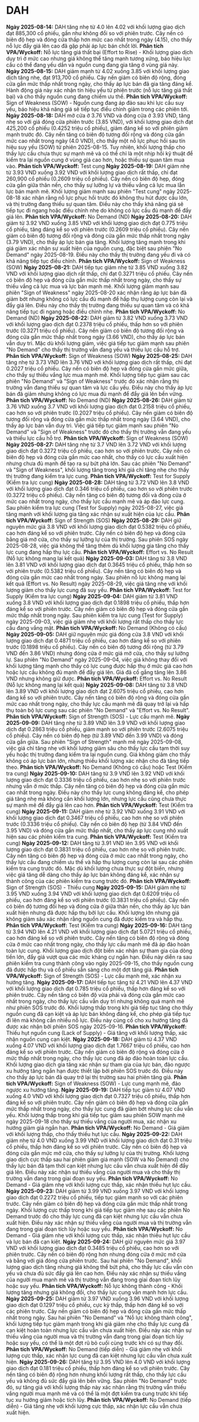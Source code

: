 # DAH

**Ngày 2025-08-14:** DAH tăng nhẹ từ 4.0 lên 4.02 với khối lượng giao dịch đạt 885,300 cổ phiếu, gần như không đổi so với phiên trước. Cây nến có biên độ hẹp và đóng cửa thấp hơn mức cao nhất trong ngày (4.15), cho thấy nỗ lực đẩy giá lên cao đã gặp phải áp lực bán chốt lời. **Phân tích VPA/Wyckoff:** Nỗ lực tăng giá thất bại (Effort to Rise) - Khối lượng giao dịch duy trì ở mức cao nhưng giá không thể tăng mạnh tương xứng, báo hiệu lực cầu có thể đang yếu dần và nguồn cung đang gia tăng ở vùng giá này.
**Ngày 2025-08-15:** DAH giảm mạnh từ 4.02 xuống 3.85 với khối lượng giao dịch tăng nhẹ, đạt 913,700 cổ phiếu. Cây nến giảm có biên độ rộng, đóng cửa gần mức thấp nhất trong ngày, cho thấy áp lực bán đã gia tăng đáng kể. Hành động giá này xác nhận tín hiệu yếu từ phiên trước (nỗ lực tăng giá thất bại) và cho thấy nguồn cung đang chiếm ưu thế. **Phân tích VPA/Wyckoff:** Sign of Weakness (SOW) - Nguồn cung đang áp đảo sau khi lực cầu suy yếu, báo hiệu khả năng giá sẽ tiếp tục điều chỉnh giảm trong các phiên tới.
**Ngày 2025-08-18:** DAH mở cửa ở 3.76 VND và đóng cửa ở 3.93 VND, tăng nhẹ so với giá đóng cửa phiên trước (3.85 VND), với khối lượng giao dịch đạt 425,200 cổ phiếu (0.4252 triệu cổ phiếu), giảm đáng kể so với phiên giảm mạnh trước đó. Cây nến tăng có biên độ tương đối rộng và đóng cửa gần mức cao nhất trong ngày (4.0 VND), cho thấy một nỗ lực phục hồi sau tín hiệu suy yếu (SOW) từ phiên 2025-08-15. Tuy nhiên, khối lượng thấp cho thấy lực cầu chưa thực sự mạnh mẽ và có thể chỉ là một nhịp hồi kỹ thuật để kiểm tra lại nguồn cung ở vùng giá cao hơn, hoặc thiếu sự quan tâm mua vào. **Phân tích VPA/Wyckoff:** Test cung
**Ngày 2025-08-19:** DAH giảm nhẹ từ 3.93 VND xuống 3.92 VND với khối lượng giao dịch rất thấp, chỉ đạt 260,900 cổ phiếu (0.2609 triệu cổ phiếu). Cây nến có biên độ hẹp, đóng cửa gần giữa thân nến, cho thấy sự lưỡng lự và thiếu vắng cả lực mua lẫn lực bán mạnh mẽ. Khối lượng giảm mạnh sau phiên "Test cung" ngày 2025-08-18 xác nhận rằng nỗ lực phục hồi trước đó không thu hút được cầu lớn, và thị trường đang thiếu sự quan tâm. Điều này cho thấy khả năng giá sẽ tiếp tục đi ngang hoặc điều chỉnh nhẹ do không có lực cầu đủ mạnh để đẩy giá lên. **Phân tích VPA/Wyckoff:** No Demand (ND)
**Ngày 2025-08-20:** DAH giảm từ 3.92 VND xuống 3.85 VND với khối lượng giao dịch đạt 0.775 triệu cổ phiếu, tăng đáng kể so với phiên trước (0.2609 triệu cổ phiếu). Cây nến giảm có biên độ tương đối rộng và đóng cửa gần mức thấp nhất trong ngày (3.79 VND), cho thấy áp lực bán gia tăng. Khối lượng tăng mạnh trong khi giá giảm xác nhận sự xuất hiện của nguồn cung, đặc biệt sau phiên "No Demand" ngày 2025-08-19. Điều này cho thấy thị trường đang yếu đi và có khả năng tiếp tục điều chỉnh. **Phân tích VPA/Wyckoff:** Sign of Weakness (SOW)
**Ngày 2025-08-21:** DAH tiếp tục giảm nhẹ từ 3.85 VND xuống 3.82 VND với khối lượng giao dịch rất thấp, chỉ đạt 0.3271 triệu cổ phiếu. Cây nến có biên độ hẹp và đóng cửa gần mức thấp nhất trong ngày, cho thấy sự thiếu vắng cả lực mua và lực bán mạnh mẽ. Khối lượng giảm mạnh sau phiên "Sign of Weakness" ngày 2025-08-20 xác nhận rằng áp lực bán đã giảm bớt nhưng không có lực cầu đủ mạnh để hấp thụ lượng cung còn lại và đẩy giá lên. Điều này cho thấy thị trường đang thiếu sự quan tâm và có khả năng tiếp tục đi ngang hoặc điều chỉnh nhẹ. **Phân tích VPA/Wyckoff:** No Demand (ND)
**Ngày 2025-08-22:** DAH giảm từ 3.82 VND xuống 3.73 VND với khối lượng giao dịch đạt 0.2378 triệu cổ phiếu, thấp hơn so với phiên trước (0.3271 triệu cổ phiếu). Cây nến giảm có biên độ tương đối rộng và đóng cửa gần mức thấp nhất trong ngày (3.66 VND), cho thấy áp lực bán vẫn duy trì. Mặc dù khối lượng giảm, việc giá tiếp tục giảm mạnh sau phiên "No Demand" cho thấy thị trường vẫn đang yếu và thiếu lực cầu hỗ trợ. **Phân tích VPA/Wyckoff:** Sign of Weakness (SOW)
**Ngày 2025-08-25:** DAH tăng nhẹ từ 3.73 VND lên 3.76 VND với khối lượng giao dịch rất thấp, chỉ đạt 0.2027 triệu cổ phiếu. Cây nến có biên độ hẹp và đóng cửa gần mức giữa, cho thấy sự thiếu vắng lực mua mạnh mẽ. Khối lượng tiếp tục giảm sau các phiên "No Demand" và "Sign of Weakness" trước đó xác nhận rằng thị trường vẫn đang thiếu sự quan tâm và lực cầu yếu. Điều này cho thấy áp lực bán đã giảm nhưng không có lực mua đủ mạnh để đẩy giá lên bền vững. **Phân tích VPA/Wyckoff:** No Demand (ND)
**Ngày 2025-08-26:** DAH giảm từ 3.76 VND xuống 3.7 VND với khối lượng giao dịch đạt 0.2158 triệu cổ phiếu, cao hơn so với phiên trước (0.2027 triệu cổ phiếu). Cây nến giảm có biên độ tương đối rộng và đóng cửa gần mức thấp nhất trong ngày (3.64 VND), cho thấy áp lực bán vẫn duy trì. Việc giá tiếp tục giảm mạnh sau phiên "No Demand" và "Sign of Weakness" trước đó cho thấy thị trường vẫn đang yếu và thiếu lực cầu hỗ trợ. **Phân tích VPA/Wyckoff:** Sign of Weakness (SOW)
**Ngày 2025-08-27:** DAH tăng nhẹ từ 3.7 VND lên 3.72 VND với khối lượng giao dịch đạt 0.3272 triệu cổ phiếu, cao hơn so với phiên trước. Cây nến có biên độ hẹp và đóng cửa gần mức cao nhất, cho thấy có lực cầu xuất hiện nhưng chưa đủ mạnh để tạo ra sự bứt phá lớn. Sau các phiên "No Demand" và "Sign of Weakness", khối lượng tăng trong khi giá chỉ tăng nhẹ cho thấy thị trường đang kiểm tra lực cung. **Phân tích VPA/Wyckoff:** Test for Supply (Kiểm tra lực cung)
**Ngày 2025-08-28:** DAH tăng từ 3.72 VND lên 3.8 VND với khối lượng giao dịch đạt 0.346 triệu cổ phiếu, cao hơn so với phiên trước (0.3272 triệu cổ phiếu). Cây nến tăng có biên độ tương đối và đóng cửa ở mức cao nhất trong ngày, cho thấy lực cầu mạnh mẽ và áp đảo lực cung. Sau phiên kiểm tra lực cung (Test for Supply) ngày 2025-08-27, việc giá tăng mạnh với khối lượng gia tăng xác nhận sự xuất hiện của lực cầu. **Phân tích VPA/Wyckoff:** Sign of Strength (SOS)
**Ngày 2025-08-29:** DAH giữ nguyên mức giá 3.8 VND với khối lượng giao dịch đạt 0.5382 triệu cổ phiếu, cao hơn đáng kể so với phiên trước. Cây nến có biên độ hẹp và đóng cửa bằng giá mở cửa, cho thấy sự lưỡng lự của thị trường. Sau phiên SOS ngày 2025-08-28, việc giá không thể tăng thêm dù khối lượng gia tăng cho thấy lực cung đang hấp thụ lực cầu. **Phân tích VPA/Wyckoff:** Effort vs. No Result (Nỗ lực không mang lại kết quả)
**Ngày 2025-09-03:** DAH tăng từ 3.8 VND lên 3.81 VND với khối lượng giao dịch đạt 0.3645 triệu cổ phiếu, thấp hơn so với phiên trước (0.5382 triệu cổ phiếu). Cây nến tăng có biên độ hẹp và đóng cửa gần mức cao nhất trong ngày. Sau phiên nỗ lực không mang lại kết quả (Effort vs. No Result) ngày 2025-08-29, việc giá tăng nhẹ với khối lượng giảm cho thấy lực cung đã suy yếu. **Phân tích VPA/Wyckoff:** Test for Supply (Kiểm tra lực cung)
**Ngày 2025-09-04:** DAH giảm từ 3.81 VND xuống 3.8 VND với khối lượng giao dịch đạt 0.1898 triệu cổ phiếu, thấp hơn đáng kể so với phiên trước. Cây nến giảm có biên độ hẹp và đóng cửa gần mức thấp nhất trong ngày. Sau phiên kiểm tra lực cung (Test for Supply) ngày 2025-09-03, việc giá giảm nhẹ với khối lượng rất thấp cho thấy lực cầu đang vắng mặt. **Phân tích VPA/Wyckoff:** No Demand (Không có cầu)
**Ngày 2025-09-05:** DAH giữ nguyên mức giá đóng cửa 3.8 VND với khối lượng giao dịch đạt 0.4871 triệu cổ phiếu, cao hơn đáng kể so với phiên trước (0.1898 triệu cổ phiếu). Cây nến có biên độ tương đối rộng (từ 3.79 VND đến 3.86 VND) nhưng đóng cửa ở mức giá mở cửa, cho thấy sự lưỡng lự. Sau phiên "No Demand" ngày 2025-09-04, việc giá không thay đổi với khối lượng tăng mạnh cho thấy có lực cung được hấp thụ ở mức giá cao hơn hoặc lực cầu không đủ mạnh để đẩy giá lên. Giá đã cố gắng tăng lên 3.86 VND nhưng không giữ được. **Phân tích VPA/Wyckoff:** Effort vs. No Result (Nỗ lực không mang lại kết quả)
**Ngày 2025-09-08:** DAH tăng từ 3.8 VND lên 3.89 VND với khối lượng giao dịch đạt 2.6075 triệu cổ phiếu, cao hơn đáng kể so với phiên trước. Cây nến tăng có biên độ rộng và đóng cửa gần mức cao nhất trong ngày, cho thấy lực cầu mạnh mẽ đã quay trở lại và hấp thụ toàn bộ lực cung sau các phiên "No Demand" và "Effort vs. No Result". **Phân tích VPA/Wyckoff:** Sign of Strength (SOS) - Lực cầu mạnh mẽ.
**Ngày 2025-09-09:** DAH tăng nhẹ từ 3.89 VND lên 3.9 VND với khối lượng giao dịch đạt 0.2863 triệu cổ phiếu, giảm mạnh so với phiên trước (2.6075 triệu cổ phiếu). Cây nến có biên độ hẹp (từ 3.89 VND đến 3.99 VND) và đóng cửa gần giữa. Sau phiên "Sign of Strength" mạnh mẽ ngày 2025-09-08, việc giá chỉ tăng nhẹ với khối lượng giảm sâu cho thấy lực cầu tạm thời suy yếu hoặc thị trường đang kiểm tra lại nguồn cung. Giá không giảm cho thấy không có áp lực bán lớn, nhưng thiếu khối lượng xác nhận cho đà tăng tiếp theo. **Phân tích VPA/Wyckoff:** No Demand (Không có cầu) hoặc Test (Kiểm tra cung)
**Ngày 2025-09-10:** DAH tăng từ 3.9 VND lên 3.92 VND với khối lượng giao dịch đạt 0.3336 triệu cổ phiếu, cao hơn nhẹ so với phiên trước nhưng vẫn ở mức thấp. Cây nến tăng có biên độ hẹp và đóng cửa gần mức cao nhất trong ngày. Điều này cho thấy lực cung không đáng kể, cho phép giá tăng nhẹ mà không cần khối lượng lớn, nhưng lực cầu cũng chưa thực sự mạnh mẽ để đẩy giá lên cao hơn. **Phân tích VPA/Wyckoff:** Test (Kiểm tra cung)
**Ngày 2025-09-11:** DAH giảm nhẹ từ 3.92 VND xuống 3.91 VND với khối lượng giao dịch đạt 0.3467 triệu cổ phiếu, cao hơn nhẹ so với phiên trước (0.3336 triệu cổ phiếu). Cây nến có biên độ hẹp (từ 3.84 VND đến 3.95 VND) và đóng cửa gần mức thấp nhất, cho thấy áp lực cung nhỏ xuất hiện sau các phiên kiểm tra cung. **Phân tích VPA/Wyckoff:** Test (Kiểm tra cung)
**Ngày 2025-09-12:** DAH tăng từ 3.91 VND lên 3.95 VND với khối lượng giao dịch đạt 0.3831 triệu cổ phiếu, cao hơn nhẹ so với phiên trước. Cây nến tăng có biên độ hẹp và đóng cửa ở mức cao nhất trong ngày, cho thấy lực cầu đang chiếm ưu thế và hấp thụ lượng cung còn lại sau các phiên kiểm tra cung trước đó. Mặc dù khối lượng chưa thực sự đột biến, nhưng việc giá tăng dễ dàng cho thấy áp lực bán không đáng kể, xác nhận sự thành công của các phiên kiểm tra cung trước đó. **Phân tích VPA/Wyckoff:** Sign of Strength (SOS) - Thiếu cung
**Ngày 2025-09-15:** DAH giảm nhẹ từ 3.95 VND xuống 3.94 VND với khối lượng giao dịch đạt 0.6209 triệu cổ phiếu, cao hơn đáng kể so với phiên trước (0.3831 triệu cổ phiếu). Cây nến có biên độ tương đối hẹp và đóng cửa ở giữa thân nến, cho thấy áp lực bán xuất hiện nhưng đã được hấp thụ bởi lực cầu. Khối lượng lớn nhưng giá không giảm sâu xác nhận rằng nguồn cung đã được kiểm tra và hấp thụ. **Phân tích VPA/Wyckoff:** Test (Kiểm tra cung)
**Ngày 2025-09-16:** DAH tăng từ 3.94 VND lên 4.21 VND với khối lượng giao dịch đạt 5.0721 triệu cổ phiếu, cao hơn đáng kể so với phiên trước. Cây nến tăng có biên độ rộng và đóng cửa ở mức cao nhất trong ngày, cho thấy lực cầu mạnh mẽ đã áp đảo hoàn toàn lực cung. Khối lượng giao dịch đột biến xác nhận sự tham gia của dòng tiền lớn, đẩy giá vượt qua các mức kháng cự ngắn hạn. Điều này diễn ra sau phiên kiểm tra cung thành công vào ngày 2025-09-15, cho thấy nguồn cung đã được hấp thụ và cổ phiếu sẵn sàng cho một đợt tăng giá. **Phân tích VPA/Wyckoff:** Sign of Strength (SOS) - Lực cầu mạnh mẽ, xác nhận xu hướng tăng.
**Ngày 2025-09-17:** DAH tiếp tục tăng từ 4.21 VND lên 4.37 VND với khối lượng giao dịch đạt 0.785 triệu cổ phiếu, thấp hơn đáng kể so với phiên trước. Cây nến tăng có biên độ vừa phải và đóng cửa gần mức cao nhất trong ngày, cho thấy lực cầu vẫn duy trì nhưng không quá mạnh mẽ như phiên SOS trước đó. Khối lượng thấp trong khi giá tiếp tục tăng cho thấy nguồn cung đã cạn kiệt và áp lực bán không đáng kể, cho phép giá tiếp tục đi lên mà không cần nhiều nỗ lực. Điều này củng cố cho xu hướng tăng đã được xác nhận bởi phiên SOS ngày 2025-09-16. **Phân tích VPA/Wyckoff:** Thiếu hụt nguồn cung (Lack of Supply) - Giá tăng với khối lượng thấp, xác nhận nguồn cung cạn kiệt.
**Ngày 2025-09-18:** DAH giảm từ 4.37 VND xuống 4.07 VND với khối lượng giao dịch đạt 1.7667 triệu cổ phiếu, cao hơn đáng kể so với phiên trước. Cây nến giảm có biên độ rộng và đóng cửa ở mức thấp nhất trong ngày, cho thấy lực cung đã áp đảo hoàn toàn lực cầu. Khối lượng giao dịch gia tăng xác nhận sự tham gia của lực bán, đảo ngược xu hướng tăng ngắn hạn được thiết lập bởi phiên SOS trước đó. Điều này cho thấy áp lực bán đã quay trở lại thị trường sau hai phiên tăng giá. **Phân tích VPA/Wyckoff:** Sign of Weakness (SOW) - Lực cung mạnh mẽ, đảo ngược xu hướng tăng.
**Ngày 2025-09-19:** DAH tiếp tục giảm từ 4.07 VND xuống 4.0 VND với khối lượng giao dịch đạt 0.7327 triệu cổ phiếu, thấp hơn đáng kể so với phiên trước. Cây nến giảm có biên độ hẹp và đóng cửa gần mức thấp nhất trong ngày, cho thấy lực cung đã giảm bớt nhưng lực cầu vẫn yếu. Khối lượng thấp trong khi giá tiếp tục giảm sau phiên SOW mạnh mẽ ngày 2025-09-18 cho thấy sự thiếu vắng của người mua, xác nhận xu hướng giảm giá ngắn hạn. **Phân tích VPA/Wyckoff:** No Demand - Giá giảm với khối lượng thấp, cho thấy thiếu hụt lực cầu.
**Ngày 2025-09-22:** DAH giảm nhẹ từ 4.0 VND xuống 3.99 VND với khối lượng giao dịch đạt 0.31 triệu cổ phiếu, thấp hơn đáng kể so với phiên trước. Cây nến có biên độ hẹp và đóng cửa gần mức mở cửa, cho thấy sự lưỡng lự của thị trường. Khối lượng giao dịch cực thấp sau hai phiên giảm giá mạnh (SOW và No Demand) cho thấy lực bán đã tạm thời cạn kiệt nhưng lực cầu vẫn chưa xuất hiện để đẩy giá lên. Điều này xác nhận sự thiếu vắng của người mua và cho thấy thị trường vẫn đang trong giai đoạn suy yếu. **Phân tích VPA/Wyckoff:** No Demand - Giá giảm nhẹ với khối lượng cực thấp, xác nhận thiếu hụt lực cầu.
**Ngày 2025-09-23:** DAH giảm từ 3.99 VND xuống 3.97 VND với khối lượng giao dịch đạt 0.2272 triệu cổ phiếu, tiếp tục giảm mạnh so với các phiên trước. Cây nến giảm có biên độ hẹp và đóng cửa gần mức thấp nhất trong ngày. Khối lượng cực thấp trong khi giá tiếp tục giảm nhẹ sau các phiên No Demand trước đó cho thấy lực cung đã cạn kiệt nhưng lực cầu vẫn chưa xuất hiện. Điều này xác nhận sự thiếu vắng của người mua và thị trường vẫn đang trong giai đoạn tích lũy hoặc suy yếu. **Phân tích VPA/Wyckoff:** No Demand - Giá giảm nhẹ với khối lượng cực thấp, xác nhận thiếu hụt lực cầu và lực bán đã cạn kiệt.
**Ngày 2025-09-24:** DAH giữ nguyên mức giá 3.97 VND với khối lượng giao dịch đạt 0.3485 triệu cổ phiếu, cao hơn so với phiên trước. Cây nến có biên độ rộng hơn nhưng đóng cửa ở mức mở cửa và bằng với giá đóng cửa phiên trước. Sau hai phiên "No Demand", khối lượng giao dịch tăng nhưng giá không thể bứt phá, cho thấy lực cầu vẫn còn yếu và chưa đủ sức đẩy giá lên cao hơn. Điều này xác nhận sự thiếu vắng của người mua mạnh mẽ và thị trường vẫn đang trong giai đoạn tích lũy hoặc suy yếu. **Phân tích VPA/Wyckoff:** Nỗ lực không thành công - Khối lượng tăng nhưng giá không đổi, cho thấy lực cung vẫn mạnh hơn lực cầu.
**Ngày 2025-09-25:** DAH giảm từ 3.97 VND xuống 3.96 VND với khối lượng giao dịch đạt 0.1297 triệu cổ phiếu, cực kỳ thấp, thấp hơn đáng kể so với các phiên trước. Cây nến giảm có biên độ hẹp và đóng cửa gần mức thấp nhất trong ngày. Sau hai phiên "No Demand" và "Nỗ lực không thành công", khối lượng tiếp tục giảm mạnh trong khi giá giảm nhẹ cho thấy lực cung đã cạn kiệt hoàn toàn nhưng lực cầu vẫn chưa xuất hiện. Điều này xác nhận sự thiếu vắng của người mua và thị trường vẫn đang trong giai đoạn tích lũy hoặc suy yếu, có thể là một đợt rũ bỏ cuối cùng trước khi có sự thay đổi. **Phân tích VPA/Wyckoff:** No Demand (tiếp diễn) - Giá giảm nhẹ với khối lượng cực thấp, xác nhận lực cung đã cạn kiệt nhưng lực cầu vẫn chưa xuất hiện.
**Ngày 2025-09-26:** DAH tăng từ 3.95 VND lên 4.0 VND với khối lượng giao dịch đạt 0.181 triệu cổ phiếu, thấp hơn đáng kể so với phiên trước. Cây nến tăng có biên độ rộng hơn nhưng khối lượng rất thấp, cho thấy lực cầu yếu và không đủ sức đẩy giá lên bền vững. Sau phiên "No Demand" trước đó, sự tăng giá với khối lượng thấp này xác nhận rằng thị trường vẫn thiếu vắng người mua mạnh mẽ và có thể là một đợt kiểm tra cung trước khi tiếp tục xu hướng giảm hoặc tích lũy. **Phân tích VPA/Wyckoff:** No Demand (tiếp diễn) - Giá tăng nhẹ với khối lượng cực thấp, xác nhận lực cầu vẫn chưa xuất hiện.

